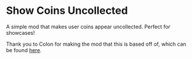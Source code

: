 # Show Coins Uncollected

A simple mod that makes user coins appear uncollected. Perfect for showcases!

Thank you to Colon for making the mod that this is based off of, which can be found [here](https://github.com/GDColon/Gold-User-Coins).